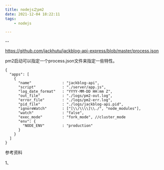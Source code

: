 ```yaml
---
title: nodejs之pm2
date: 2021-12-04 18:22:11
tags:
	- nodejs

---
```


--

https://github.com/jackhutu/jackblog-api-express/blob/master/process.json

pm2启动可以指定一个process.json文件来指定一些特性。

```
{
  "apps": [
    {
      "name"              : "jackblog-api",
      "script"            : "./server/app.js",
      "log_date_format"   : "YYYY-MM-DD HH:mm Z",
      "out_file"          : "./logs/pm2-out.log",
      "error_file"        : "./logs/pm2-err.log",
      "pid_file"          : "./logs/jackblog-api.pid",
      "ignoreWatch"       : ["[\\/\\\\]\\./", "node_modules"],
      "watch"             : "false",
      "exec_mode"         : "fork_mode", //cluster_mode
      "env": {
        "NODE_ENV"        : "production"
      }
    }
  ]
}
```



参考资料

1、


